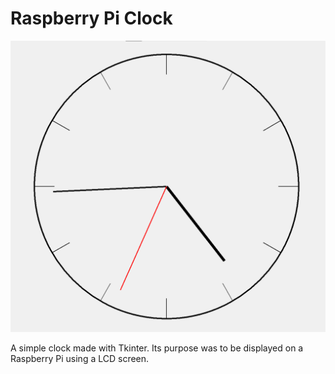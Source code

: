 # Raspberry Pi Clock

![](figure.png)

A simple clock made with Tkinter. Its purpose was to be displayed on a Raspberry Pi using a LCD screen.

